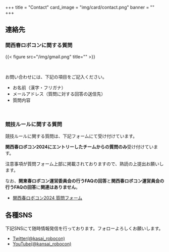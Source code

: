 +++
title = "Contact"
card_image =  "img/card/contact.png"
banner = ""
+++

## 連絡先
### 関西春ロボコンに関する質問
{{< figure src="/img/gmail.png" title="" >}}

<br>

お問い合わせには、下記の項目をご記入ください。  

- お名前（漢字・フリガナ）  
- メールアドレス（質問に対する回答の送信先）  
- 質問内容  

<br>

### 競技ルールに関する質問

<!-- 現在は受け付けておりません。 -->

競技ルールに関する質問は、下記フォームにて受け付けています。

**関西春ロボコン2024にエントリーしたチームからの質問のみ**受け付けています。

注意事項が質問フォーム上部に掲載されておりますので、熟読の上提出お願いします。

なお、**関東春ロボコン運営委員会の行うFAQの回答**と**関西春ロボコン運営員会の行うFAQの回答**に**関連はありません**。
- [関西春ロボコン2024 質問フォーム](https://forms.gle/TGTMytP5Jo7us1CE6)

## 各種SNS

下記SNSにて随時情報発信を行っております。フォローよろしくお願いします。

- [Twitter(@kasai_robocon)](https://twitter.com/@kansai_robocon)
- [YouTube(@kansai_robocon)](https://youtube.com/@kansai_robocon)
